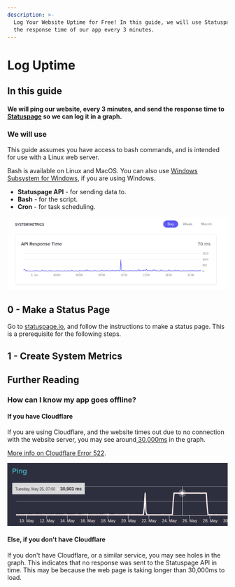 ```yaml
---
description: >-
  Log Your Website Uptime for Free! In this guide, we will use Statuspage to log
  the response time of our app every 3 minutes.
---
```


# Log Uptime

## In this guide

#### We will ping our website, every 3 minutes, and send the response time to [Statuspage](https://statuspage.io) so we can log it in a graph.

### We will use

This guide assumes you have access to bash commands, and is intended for use with a Linux web server.

Bash is available on Linux and MacOS. You can also use [Windows Subsystem for Windows](https://www.google.com/search?q=windows%20subsystem%20for%20linux), if you are using Windows.

* **Statuspage API** - for sending data to.
* **Bash** - for the script.
* **Cron** - for task scheduling.

![Example Response Time - Discord \(05/06/21\)](../.gitbook/assets/image%20%2847%29.png)

## 0 - Make a Status Page

Go to [statuspage.io](https://statuspage.io), and follow the instructions to make a status page. This is a prerequisite for the following steps.

## 1 - Create System Metrics



## Further Reading

### How can I know my app goes offline?

#### If you have Cloudflare

If you are using Cloudflare, and the website times out due to no connection with the website server, you may see around[ 30,000ms](https://accord.statuspage.io/#month) in the graph.

[More info on Cloudflare Error 522](https://support.cloudflare.com/hc/en-us/articles/115003011431-Troubleshooting-Cloudflare-5XX-errors#522error).

![An example from the accord.app status page. ](../.gitbook/assets/image%20%2848%29.png)

#### Else, if you don't have Cloudflare

If you don't have Cloudflare, or a similar service, you may see holes in the graph. This indicates that no response was sent to the Statuspage API in time. This may be because the web page is taking longer than 30,000ms to load.

